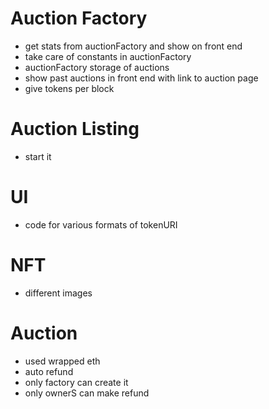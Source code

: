 # Auction Factory
- get stats from auctionFactory and show on front end
- take care of constants in auctionFactory
- auctionFactory storage of auctions
- show past auctions in front end with link to auction page
- give tokens per block

# Auction Listing
- start it

# UI
- code for various formats of tokenURI

# NFT
- different images

# Auction
- used wrapped eth
- auto refund
- only factory can create it
- only ownerS can make refund



